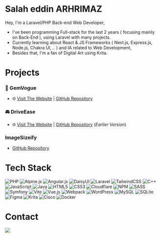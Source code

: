 # Salah eddin ARHRIMAZ
Hey, I'm a Laravel/PHP Back-end Web Developer,<br>
- I've been programming Full-stack for the last 2 years ( focusing mainly on Back-End ), using Laravel with many projects.<br>
- Currently learning about React & JS Frameworks ( Next.js, Express.js, Node.js, Chakra UI, .. ) and IA related to Web Development,<br>
- Besides that, I'm a fan of Digital Art using Krita.<br>

<!-- ![](https://github-readme-stats.vercel.app/api?username=salahedarhri&theme=dark&hide_border=false&include_all_commits=false&count_private=false)<br/> -->

# Projects

### **💍 GemVogue**  
- 🌐 [Visit The Website](https://gemvogue.fr) | [GitHub Repository](https://github.com/salahedarhri/gemvogue-jewelry-store)

### **🚘 DriveEase**  
- 🌐 [Visit The Website](https://driveease-location.com) | [GitHub Repository](https://github.com/salahedarhri/driveease-car-rental) (*Earlier Version*)

### **ImageSizeify**  
- [GitHub Repository](https://github.com/salahedarhri/image-sizeify)

# Tech Stack

![PHP](https://img.shields.io/badge/php-%23777BB4.svg?style=for-the-badge&logo=php&logoColor=white) 
![Alpine.js](https://img.shields.io/badge/alpinejs-white.svg?style=for-the-badge&logo=alpinedotjs&logoColor=%238BC0D0) 
![Angular.js](https://img.shields.io/badge/angular.js-%23E23237.svg?style=for-the-badge&logo=angularjs&logoColor=white) 
![DaisyUI](https://img.shields.io/badge/daisyui-5A0EF8?style=for-the-badge&logo=daisyui&logoColor=white) 
![Laravel](https://img.shields.io/badge/laravel-%23FF2D20.svg?style=for-the-badge&logo=laravel&logoColor=white) 
![TailwindCSS](https://img.shields.io/badge/tailwindcss-%2338B2AC.svg?style=for-the-badge&logo=tailwind-css&logoColor=white) 
![C++](https://img.shields.io/badge/c++-%2300599C.svg?style=for-the-badge&logo=c%2B%2B&logoColor=white) 
![JavaScript](https://img.shields.io/badge/javascript-%23323330.svg?style=for-the-badge&logo=javascript&logoColor=%23F7DF1E) 
![Java](https://img.shields.io/badge/java-%23ED8B00.svg?style=for-the-badge&logo=openjdk&logoColor=white) 
![HTML5](https://img.shields.io/badge/html5-%23E34F26.svg?style=for-the-badge&logo=html5&logoColor=white) 
![CSS3](https://img.shields.io/badge/css3-%231572B6.svg?style=for-the-badge&logo=css3&logoColor=white) 
![Cloudflare](https://img.shields.io/badge/Cloudflare-F38020?style=for-the-badge&logo=Cloudflare&logoColor=white) 
![NPM](https://img.shields.io/badge/NPM-%23CB3837.svg?style=for-the-badge&logo=npm&logoColor=white) 
![SASS](https://img.shields.io/badge/SASS-hotpink.svg?style=for-the-badge&logo=SASS&logoColor=white) 
![Symfony](https://img.shields.io/badge/symfony-%23000000.svg?style=for-the-badge&logo=symfony&logoColor=white) 
![Vite](https://img.shields.io/badge/vite-%23646CFF.svg?style=for-the-badge&logo=vite&logoColor=white) 
![Vue.js](https://img.shields.io/badge/vue.js-%2335495e.svg?style=for-the-badge&logo=vuedotjs&logoColor=%234FC08D) 
![Webpack](https://img.shields.io/badge/webpack-%238DD6F9.svg?style=for-the-badge&logo=webpack&logoColor=black) 
![WordPress](https://img.shields.io/badge/WordPress-%23117AC9.svg?style=for-the-badge&logo=WordPress&logoColor=white) 
![MySQL](https://img.shields.io/badge/mysql-4479A1.svg?style=for-the-badge&logo=mysql&logoColor=white) 
![SQLite](https://img.shields.io/badge/sqlite-%2307405e.svg?style=for-the-badge&logo=sqlite&logoColor=white) 
![Figma](https://img.shields.io/badge/figma-%23F24E1E.svg?style=for-the-badge&logo=figma&logoColor=white) 
![Krita](https://img.shields.io/badge/Krita-203759?style=for-the-badge&logo=krita&logoColor=EEF37B) 
![Cisco](https://img.shields.io/badge/cisco-%23049fd9.svg?style=for-the-badge&logo=cisco&logoColor=black) 
![Docker](https://img.shields.io/badge/docker-%230db7ed.svg?style=for-the-badge&logo=docker&logoColor=white)

# Contact

<div>
    <a target='_blank' href="https://linkedin.com/in/salaheddinarhrimaz">
        <img src="https://img.shields.io/badge/LinkedIn-0077B5?style=for-the-badge&logo=linkedin&logoColor=white">
    </a>
</div>


